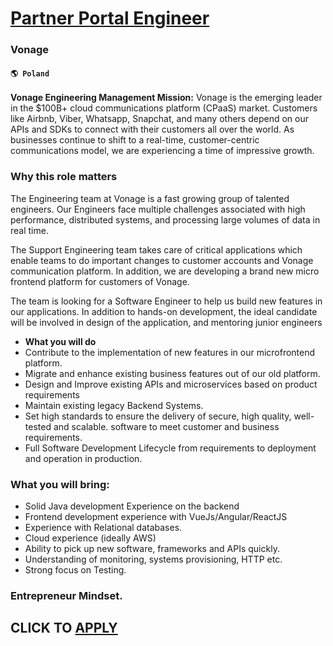 # [Partner Portal Engineer](https://www.remotewlb.com/apply/partner-portal-engineer)  
### Vonage  
#### `🌎 Poland`  

**Vonage Engineering Management Mission:** Vonage is the emerging leader in the $100B+ cloud communications platform (CPaaS) market. Customers like Airbnb, Viber, Whatsapp, Snapchat, and many others depend on our APIs and SDKs to connect with their customers all over the world. As businesses continue to shift to a real-time, customer-centric communications model, we are experiencing a time of impressive growth.

### Why this role matters

The Engineering team at Vonage is a fast growing group of talented engineers. Our Engineers face multiple challenges associated with high performance, distributed systems, and processing large volumes of data in real time.

The Support Engineering team takes care of critical applications which enable teams to do important changes to customer accounts and Vonage communication platform. In addition, we are developing a brand new micro frontend platform for customers of Vonage.

The team is looking for a Software Engineer to help us build new features in our applications. In addition to hands-on development, the ideal candidate will be involved in design of the application, and mentoring junior engineers

  * **What you will do**
  * Contribute to the implementation of new features in our microfrontend platform.
  * Migrate and enhance existing business features out of our old platform.
  * Design and Improve existing APIs and microservices based on product requirements
  * Maintain existing legacy Backend Systems.
  * Set high standards to ensure the delivery of secure, high quality, well-tested and scalable. software to meet customer and business requirements.
  * Full Software Development Lifecycle from requirements to deployment and operation in production.

### What you will bring:

  * Solid Java development Experience on the backend
  * Frontend development experience with VueJs/Angular/ReactJS
  * Experience with Relational databases.
  * Cloud experience (ideally AWS)
  * Ability to pick up new software, frameworks and APIs quickly.
  * Understanding of monitoring, systems provisioning, HTTP etc.
  * Strong focus on Testing.

### Entrepreneur Mindset.

  
## CLICK TO [APPLY](https://www.remotewlb.com/apply/partner-portal-engineer)

